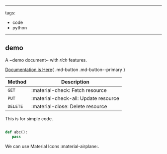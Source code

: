
---


tags:
  - code
  - python

---


## demo

A ~demo document~ with _rich_ features.

[Documentation is Here](https://squidfunk.github.io/mkdocs-material/reference/){ .md-button .md-button--primary }


| Method      | Description                          |
| ----------- | ------------------------------------ |
| `GET`       | :material-check:     Fetch resource  |
| `PUT`       | :material-check-all: Update resource |
| `DELETE`    | :material-close:     Delete resource |


This is for simple code.

``` python title="pass example"

def abc():
   pass

```

We can use Material Icons :material-airplane:. 

